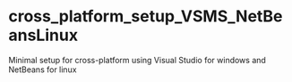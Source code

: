 # cross_platform_setup_VSMS_NetBeansLinux
Minimal setup for cross-platform using Visual Studio for windows and NetBeans for linux
